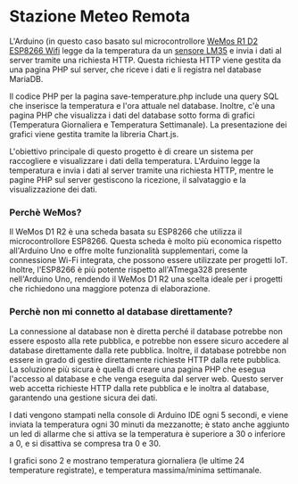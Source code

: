 # Stazione Meteo Remota

L'Arduino (in questo caso basato sul microcontrollore [WeMos R1 D2 ESP8266 Wifi](https://amzn.eu/d/8DcHbHJ) legge da la temperatura da un [sensore LM35](https://amzn.eu/d/3ysLPl3) e invia i dati al server tramite una richiesta HTTP. Questa richiesta HTTP viene gestita da una pagina PHP sul server, che riceve i dati e li registra nel database MariaDB.

Il codice PHP per la pagina save-temperature.php include una query SQL che inserisce la temperatura e l'ora attuale nel database. Inoltre, c'è una pagina PHP che visualizza i dati del database sotto forma di grafici (Temperatura Giornaliera e Temperatura Settimanale). La presentazione dei grafici viene gestita tramite la libreria Chart.js.

L'obiettivo principale di questo progetto è di creare un sistema per raccogliere e visualizzare i dati della temperatura. L'Arduino legge la temperatura e invia i dati al server tramite una richiesta HTTP, mentre le pagine PHP sul server gestiscono la ricezione, il salvataggio e la visualizzazione dei dati.

### Perchè WeMos?
Il WeMos D1 R2 è una scheda basata su ESP8266 che utilizza il microcontrollore ESP8266. Questa scheda è molto più economica rispetto all'Arduino Uno e offre molte funzionalità supplementari, come la connessione Wi-Fi integrata, che possono essere utilizzate per progetti IoT. Inoltre, l'ESP8266 è più potente rispetto all'ATmega328 presente nell'Arduino Uno, rendendo il WeMos D1 R2 una scelta ideale per i progetti che richiedono una maggiore potenza di elaborazione.

### Perchè non mi connetto al database direttamente?
La connessione al database non è diretta perché il database potrebbe non essere esposto alla rete pubblica, e potrebbe non essere sicuro accedere al database direttamente dalla rete pubblica. Inoltre, il database potrebbe non essere in grado di gestire direttamente richieste HTTP dalla rete pubblica. La soluzione più sicura è quella di creare una pagina PHP che esegua l'accesso al database e che venga eseguita dal server web. Questo server web accetta richieste HTTP dalla rete pubblica e le inoltra al database, garantendo una gestione sicura dei dati.

I dati vengono stampati nella console di Arduino IDE ogni 5 secondi, e viene inviata la temperatura ogni 30 minuti da mezzanotte; è stato anche aggiunto un led di allarme che si attiva se la temperatura è superiore a 30 o inferiore a 0, e si disattiva se compresa tra 0 e 30.

I grafici sono 2 e mostrano temperatura giornaliera (le ultime 24 temperature registrate), e temperatura massima/minima settimanale.
